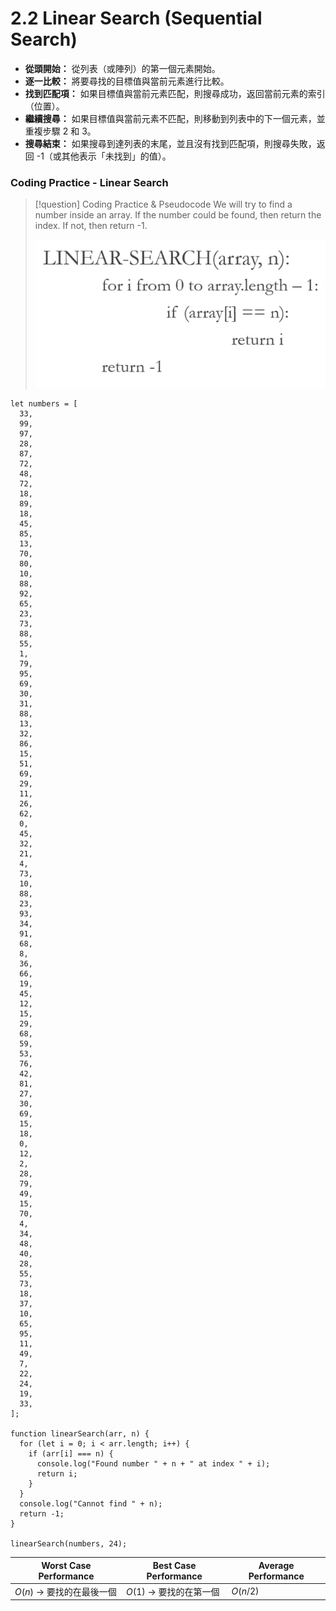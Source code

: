 # 2.2 Linear Search (Sequential Search)

- **從頭開始：** 從列表（或陣列）的第一個元素開始。
- **逐一比較：** 將要尋找的目標值與當前元素進行比較。
- **找到匹配項：** 如果目標值與當前元素匹配，則搜尋成功，返回當前元素的索引（位置）。
- **繼續搜尋：** 如果目標值與當前元素不匹配，則移動到列表中的下一個元素，並重複步驟 2 和 3。
- **搜尋結束：** 如果搜尋到達列表的末尾，並且沒有找到匹配項，則搜尋失敗，返回 -1（或其他表示「未找到」的值）。
### Coding Practice - Linear Search 

> [!question] Coding Practice & Pseudocode
> We will try to find a number inside an array. If the number could be found, then return the index. If not, then return -1.
> 
> ![gh](https://raw.githubusercontent.com/SeanChenR/img_gif/main/myimage/174172282500072lfqf.png)

```JS
let numbers = [
  33,
  99,
  97,
  28,
  87,
  72,
  48,
  72,
  18,
  89,
  18,
  45,
  85,
  13,
  70,
  80,
  10,
  88,
  92,
  65,
  23,
  73,
  88,
  55,
  1,
  79,
  95,
  69,
  30,
  31,
  88,
  13,
  32,
  86,
  15,
  51,
  69,
  29,
  11,
  26,
  62,
  0,
  45,
  32,
  21,
  4,
  73,
  10,
  88,
  23,
  93,
  34,
  91,
  68,
  8,
  36,
  66,
  19,
  45,
  12,
  15,
  29,
  68,
  59,
  53,
  76,
  42,
  81,
  27,
  30,
  69,
  15,
  18,
  0,
  12,
  2,
  28,
  79,
  49,
  15,
  70,
  4,
  34,
  48,
  40,
  28,
  55,
  73,
  18,
  37,
  10,
  65,
  95,
  11,
  49,
  7,
  22,
  24,
  19,
  33,
];

function linearSearch(arr, n) {
  for (let i = 0; i < arr.length; i++) {
    if (arr[i] === n) {
      console.log("Found number " + n + " at index " + i);
      return i;
    }
  }
  console.log("Cannot find " + n);
  return -1;
}

linearSearch(numbers, 24);

```

| Worst Case Performance | Best Case Performance | Average Performance |
| ---------------------- | --------------------- | ------------------- |
| $O(n)$ -> 要找的在最後一個     | $O(1)$ -> 要找的在第一個     | $O(n/2)$            |
